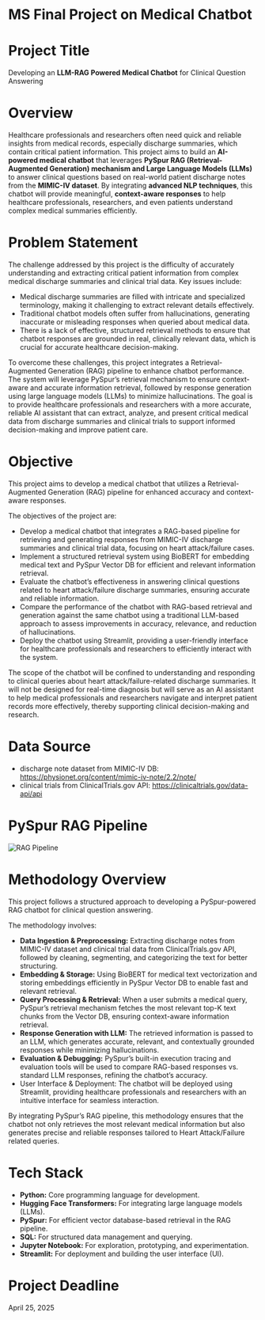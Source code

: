 # MS Final Project on Medical Chatbot

# Project Title

Developing an **LLM-RAG Powered Medical Chatbot** for Clinical Question Answering

# Overview

Healthcare professionals and researchers often need quick and reliable insights from medical records, especially discharge summaries, which contain critical patient information. This project aims to build an **AI-powered medical chatbot** that leverages **PySpur RAG (Retrieval-Augmented Generation) mechanism and Large Language Models (LLMs)** to answer clinical questions based on real-world patient discharge notes from the **MIMIC-IV dataset**. By integrating **advanced NLP techniques**, this chatbot will provide meaningful, **context-aware responses** to help healthcare professionals, researchers, and even patients understand complex medical summaries efficiently.

# Problem Statement

The challenge addressed by this project is the difficulty of accurately understanding and extracting critical patient information from complex medical discharge summaries and clinical trial data. Key issues include:
- Medical discharge summaries are filled with intricate and specialized terminology, making it challenging to extract relevant details effectively.
- Traditional chatbot models often suffer from hallucinations, generating inaccurate or misleading responses when queried about medical data.
- There is a lack of effective, structured retrieval methods to ensure that chatbot responses are grounded in real, clinically relevant data, which is crucial for accurate healthcare decision-making.
  
To overcome these challenges, this project integrates a Retrieval-Augmented Generation (RAG) pipeline to enhance chatbot performance. The system will leverage PySpur’s retrieval mechanism to ensure context-aware and accurate information retrieval, followed by response generation using large language models (LLMs) to minimize hallucinations. The goal is to provide healthcare professionals and researchers with a more accurate, reliable AI assistant that can extract, analyze, and present critical medical data from discharge summaries and clinical trials to support informed decision-making and improve patient care.


# Objective

This project aims to develop a medical chatbot that utilizes a Retrieval-Augmented Generation (RAG) pipeline for enhanced accuracy and context-aware responses. 

The objectives of the project are:
- Develop a medical chatbot that integrates a RAG-based pipeline for retrieving and generating responses from MIMIC-IV discharge summaries and clinical trial data, focusing on heart attack/failure cases.
- Implement a structured retrieval system using BioBERT for embedding medical text and PySpur Vector DB for efficient and relevant information retrieval.
- Evaluate the chatbot’s effectiveness in answering clinical questions related to heart attack/failure discharge summaries, ensuring accurate and reliable information.
- Compare the performance of the chatbot with RAG-based retrieval and generation against the same chatbot using a traditional LLM-based approach to assess improvements in accuracy, relevance, and reduction of hallucinations.
- Deploy the chatbot using Streamlit, providing a user-friendly interface for healthcare professionals and researchers to efficiently interact with the system.

The scope of the chatbot will be confined to understanding and responding to clinical queries about heart attack/failure-related discharge summaries. It will not be designed for real-time diagnosis but will serve as an AI assistant to help medical professionals and researchers navigate and interpret patient records more effectively, thereby supporting clinical decision-making and research.

# Data Source

- discharge note dataset from MIMIC-IV DB: https://physionet.org/content/mimic-iv-note/2.2/note/
- clinical trials from ClinicalTrials.gov API: https://clinicaltrials.gov/data-api/api

# PySpur RAG Pipeline

![RAG Pipeline](https://github.com/shibbir-ahmad24/MS-Final-Project-on-LLM-RAG-Powered-Medical-Chatbot/blob/main/RAG-pipeline3.jpg)

# Methodology Overview

This project follows a structured approach to developing a PySpur-powered RAG chatbot for clinical question answering. 

The methodology involves:
- **Data Ingestion & Preprocessing:** Extracting discharge notes from MIMIC-IV dataset and clinical trial data from ClinicalTrials.gov API, followed by cleaning, segmenting, and categorizing the text for better structuring.
- **Embedding & Storage:** Using BioBERT for medical text vectorization and storing embeddings efficiently in PySpur Vector DB to enable fast and relevant retrieval.
- **Query Processing & Retrieval:** When a user submits a medical query, PySpur’s retrieval mechanism fetches the most relevant top-K text chunks from the Vector DB, ensuring context-aware information retrieval.
- **Response Generation with LLM:** The retrieved information is passed to an LLM, which generates accurate, relevant, and contextually grounded responses while minimizing hallucinations.
- **Evaluation & Debugging:** PySpur’s built-in execution tracing and evaluation tools will be used to compare RAG-based responses vs. standard LLM responses, refining the chatbot’s accuracy.
- User Interface & Deployment: The chatbot will be deployed using Streamlit, providing healthcare professionals and researchers with an intuitive interface for seamless interaction.

By integrating PySpur’s RAG pipeline, this methodology ensures that the chatbot not only retrieves the most relevant medical information but also generates precise and reliable responses tailored to Heart Attack/Failure related queries.

# Tech Stack

- **Python:** Core programming language for development.
- **Hugging Face Transformers:** For integrating large language models (LLMs).
- **PySpur:** For efficient vector database-based retrieval in the RAG pipeline.
- **SQL:** For structured data management and querying.
- **Jupyter Notebook:** For exploration, prototyping, and experimentation.
- **Streamlit:** For deployment and building the user interface (UI).

# Project Deadline 

April 25, 2025

